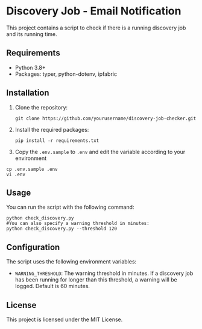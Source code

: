 # Discovery Job - Email Notification

This project contains a script to check if there is a running discovery job and its running time.

## Requirements

- Python 3.8+
- Packages: typer, python-dotenv, ipfabric

## Installation

1. Clone the repository:

    ```shell
    git clone https://github.com/yourusername/discovery-job-checker.git
    ```

2. Install the required packages:

    ```shell
    pip install -r requirements.txt
    ```

3. Copy the `.env.sample` to `.env` and edit the variable according to your environment

```shell
cp .env.sample .env
vi .env
```

## Usage

You can run the script with the following command:

```shell
python check_discovery.py
#You can also specify a warning threshold in minutes:
python check_discovery.py --threshold 120
```

## Configuration

The script uses the following environment variables:

- `WARNING_THRESHOLD`: The warning threshold in minutes. If a discovery job has been running for longer than this threshold, a warning will be logged. Default is 60 minutes.

## License

This project is licensed under the MIT License.
